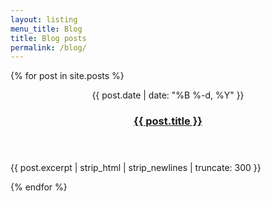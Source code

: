 ```yaml
---
layout: listing
menu_title: Blog
title: Blog posts
permalink: /blog/
---
```


{% for post in site.posts %}
<article class="u-divide">
  <header>
    <time class="meta" datetime="{{ post.date }}">
      {{ post.date | date: "%B %-d, %Y" }}
    </time>
    <a href="{{ post.url | prepend: site.baseurl }}">
      <h3>{{ post.title }}</h3>
    </a>
  </header>
  <p>
    {{ post.excerpt | strip_html | strip_newlines | truncate: 300 }}
  </p>
</article>
{% endfor %}